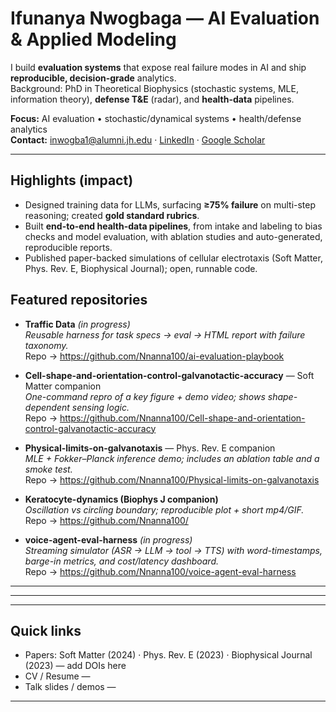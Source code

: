 # Ifunanya Nwogbaga — AI Evaluation & Applied Modeling

I build **evaluation systems** that expose real failure modes in AI and ship **reproducible, decision-grade** analytics.  
Background: PhD in Theoretical Biophysics (stochastic systems, MLE, information theory), **defense T&E** (radar), and **health-data** pipelines.

**Focus:** AI evaluation • stochastic/dynamical systems • health/defense analytics  
**Contact:** <inwogba1@alumni.jh.edu> · [LinkedIn](<https://www.linkedin.com/in/ifunanya-nwogbaga-phd/>) · [Google Scholar](<https://scholar.google.com/citations?user=IQKczu8AAAAJ&hl=en&oi=ao>)

---

## Highlights (impact)
- Designed training data for LLMs, surfacing **≥75% failure** on multi-step reasoning; created **gold standard rubrics**.
- Built **end-to-end health-data pipelines**, from intake and labeling to bias checks and model evaluation, with ablation studies and auto-generated, reproducible reports.
- Published paper-backed simulations of cellular electrotaxis (Soft Matter, Phys. Rev. E, Biophysical Journal); open, runnable code.

<!--
---

## What I’m working on now
- **AI Evaluation Playbook**: YAML task specs → runs → **HTML failure taxonomy** (goal completion, handoff rate, latency, WER).
- **Voice-Agent Eval Harness**: synthetic call generator + ASR/LLM policy toggles + p95 latency & $/successful task.
- **EHR ML Pipeline (synthetic)**: HIPAA-style data flow with **bias checks** and one-command reproducibility.

---
-->
## Featured repositories

- **Traffic Data** *(in progress)*  
  *Reusable harness for task specs → eval → HTML report with failure taxonomy.*  
  Repo → https://github.com/Nnanna100/ai-evaluation-playbook

- **Cell-shape-and-orientation-control-galvanotactic-accuracy** — Soft Matter companion  
  *One-command repro of a key figure + demo video; shows shape-dependent sensing logic.*  
  Repo → https://github.com/Nnanna100/Cell-shape-and-orientation-control-galvanotactic-accuracy

- **Physical-limits-on-galvanotaxis** — Phys. Rev. E companion  
  *MLE + Fokker–Planck inference demo; includes an ablation table and a smoke test.*  
  Repo → https://github.com/Nnanna100/Physical-limits-on-galvanotaxis

- **Keratocyte-dynamics (Biophys J companion)**  
  *Oscillation vs circling boundary; reproducible plot + short mp4/GIF.*  
  Repo → https://github.com/Nnanna100/<repo-slug>

- **voice-agent-eval-harness** *(in progress)*  
  *Streaming simulator (ASR → LLM → tool → TTS) with word-timestamps, barge-in metrics, and cost/latency dashboard.*  
  Repo → https://github.com/Nnanna100/voice-agent-eval-harness

---
<!--
## Results (TL;DR) — example pattern to use in each repo
| Metric | Baseline | This repo | Δ |
|---|---:|---:|---:|
| Orientation error (deg, ↓) | 23.1 | 17.4 | −5.7 |
| Handoff rate (pp, ↓) | 32.0 | 18.5 | −13.5 |
| Latency p95 (ms, ↓) | 820 | 690 | −130 |

> Keep numbers truthful; if you don’t have baselines yet, state what the table will show when the pipeline is run.
-->
---
<!--
## Reproducibility & project hygiene (how my repos are structured)
- `environment.yml` or `requirements.txt` (pinned versions)  
- **One-command run:** `make run` → regenerates a figure/report into `figures/` or `reports/`  
- `src/` (typed, docstrings) · `notebooks/` (export plots) · `tests/` (at least 1 smoke test)  
- CI badge (GitHub Actions) that runs tests on push · fixed random seeds  
- Data: synthetic/de-identified; no PHI/PII checked in
-->
---

## Quick links
- Papers: Soft Matter (2024) · Phys. Rev. E (2023) · Biophysical Journal (2023) — add DOIs here
- CV / Resume — <link>
- Talk slides / demos — <link>

---
<!--
### Notes for reviewers
If you’re skimming: start with **Physical-limits-on-galvanotaxis** (one-command repro), then open **ai-evaluation-playbook** for the generalized eval harness philosophy I use on AI systems.
-->
<!--
## Hi there 👋

**Nnanna100/Nnanna100** is a ✨ _special_ ✨ repository because its `README.md` (this file) appears on your GitHub profile.

Here are some ideas to get you started:

- 🔭 I’m currently working on ...
- 🌱 I’m currently learning ...
- 👯 I’m looking to collaborate on ...
- 🤔 I’m looking for help with ...
- 💬 Ask me about ...
- 📫 How to reach me: ...
- 😄 Pronouns: ...
- ⚡ Fun fact: ...
-->
